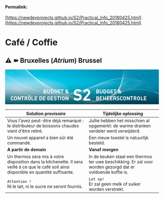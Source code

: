 <link rel="stylesheet" href="https://newdevprojects.github.io/S2/S2.css">

#### Permalink: 
[https://newdevprojects.github.io/S2/Practical_Info_20180425.html](https://newdevprojects.github.io/S2/Practical_Info_20180425.html)
# Café / Coffie

## &#9888; &#10173; Bruxelles (*Atrium*) Brussel

![](header.jpg)

| Solution provisoire | Tijdelijke oplossing |
| --- | --- | 
| Vous l'avez peut-être déjà remarqué : le distributeur de boissons chaudes vient d'être retiré. | Jullie hebben het misschien al opgemerkt: de  warme dranken verdeler werd verwijderd. |
| Un nouvel appareil a bien sûr été commandé. | Een nieuw toestel is natuurlijk besteld. |
| **A partir de demain** | **Vanaf morgen** |
| Un thermos sera mis à votre disposition dans la kitchenette. Il sera veillé à ce que le café soit ainsi disponible en quantité suffisante.  | In de keuken staat een thermos ter uwe beschikking. Er zal voor worden gezorgd dat er voldoende koffie is. |
| `Attention !`<br>Ni le lait, ni le sucre ne seront fournis. | `Let op!`<br> Er zal geen melk of suiker worden verstrekt. |

